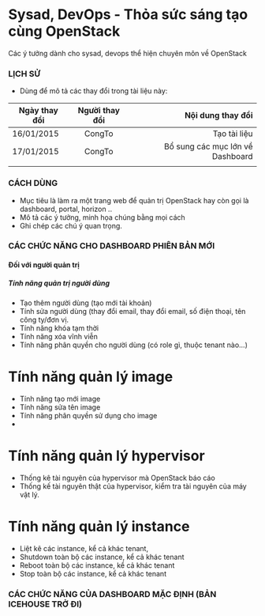# Sysad, DevOps - Thỏa sức sáng tạo cùng OpenStack
Các ý tưởng dành cho sysad, devops thể hiện chuyên môn về OpenStack

### LỊCH SỬ
* Dùng để mô tả các thay đổi trong tài liệu này: 

| Ngày thay đổi     | Người thay đổi      | Nội dung thay đổi  |
| ------------- |:-------------:| -----:|
| 16/01/2015    | CongTo | Tạo tài liệu |
| 17/01/2015    | CongTo      |   Bổ sung các mục lớn về Dashboard |
| |     |   |

### CÁCH DÙNG
* Mục tiêu là làm ra một trang web để quản trị OpenStack hay còn gọi là dashboard, portal, horizon ..
* Mô tả các ý tưởng, minh họa chúng bằng mọi cách
* Ghi chép các chú ý quan trọng.

### CÁC CHỨC NĂNG CHO DASHBOARD PHIÊN BẢN MỚI
#### Đối với người quản trị
##### Tính năng quản trị người dùng
- Tạo thêm người dùng (tạo mới tài khoản)
- Tính sửa người dùng  (thay đổi email, thay đổi email, số điện thoại, tên công ty/đơn vị.
- Tính năng khóa tạm thời
- Tính năng xóa vĩnh viễn
- Tính năng phân quyền cho người dùng (có role gì, thuộc tenant nào...)

# Tính năng quản lý image 
- Tính năng tạo mới image
- Tính năng sửa tên image
- Tính năng phân quyền sử dụng cho image
- 

# Tính năng quản lý hypervisor
- Thống kê tài nguyên của hypervisor mà OpenStack báo cáo
- Thống kế tài nguyên thật của hypervisor, kiểm tra tài nguyên của máy vật lý.

# Tính năng quản lý instance
- Liệt kê các instance, kể cả khác tenant, 
- Shutdown toàn bộ các instance, kể cả khác tenant
- Reboot toàn bộ các instance, kể cả khác tenant
- Stop toàn bộ các instance, kể cả khác tenant


### CÁC CHỨC NĂNG CỦA DASHBOARD MẶC ĐỊNH (BẢN ICEHOUSE TRỞ ĐI)
